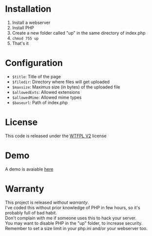 # Installation #
1. Install a webserver
2. Install PHP
3. Create a new folder called "up" in the same directory of index.php
4. `chmod 755 up`
5. That's it

# Configuration #
*   `$title`: Title of the page
*   `$filedir`: Directory where files will get uploaded
*   `$maxsize`: Maximus size (in bytes) of the uploaded file
*   `$allowedExts`: Allowed extensions
*   `$allowedMime`: Allowed mime types
*   `$baseurl`: Path of index.php

# License #
This code is released under the [WTFPL V2](http://www.wtfpl.net/ "WTFPL V2") license

# Demo #
A demo is avaiable [here](http://spittiepie.com/img/ "here")

# Warranty #
This project is released _without warranty_.  
I've coded this without prior knowledge of PHP in few hours, so it's probably full of bad habit.  
Don't complain with me if someone uses this to hack your server.  
You may want to disable PHP in the "up" folder, to increase security.  
Remember to set a size limit in your php.ini and/or your webserver too.
